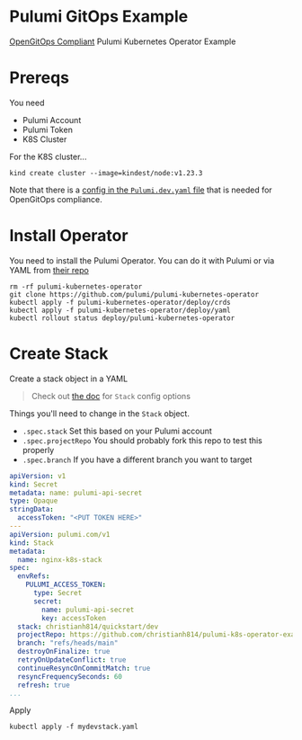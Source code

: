 # Pulumi GitOps Example

[OpenGitOps Compliant](https://opengitops.dev/#principles) Pulumi Kubernetes Operator Example

# Prereqs

You need

* Pulumi Account
* Pulumi Token
* K8S Cluster

For the K8S cluster...

```shell
kind create cluster --image=kindest/node:v1.23.3
```

Note that there is a [config in the `Pulumi.dev.yaml` file](./Pulumi.dev.yaml#L2) that is needed for OpenGitOps compliance.

# Install Operator

You need to install the Pulumi Operator. You can do it with Pulumi or via YAML from [their repo](https://github.com/pulumi/pulumi-kubernetes-operator)

```shell
rm -rf pulumi-kubernetes-operator
git clone https://github.com/pulumi/pulumi-kubernetes-operator
kubectl apply -f pulumi-kubernetes-operator/deploy/crds
kubectl apply -f pulumi-kubernetes-operator/deploy/yaml
kubectl rollout status deploy/pulumi-kubernetes-operator
```

# Create Stack

Create a stack object in a YAML

> Check out [the doc](https://github.com/pulumi/pulumi-kubernetes-operator/blob/master/docs/stacks.md) for `Stack` config options

Things you'll need to change in the `Stack` object.

* `.spec.stack` Set this based on your Pulumi account
* `.spec.projectRepo` You should probably fork this repo to test this properly
* `.spec.branch` If you have a different branch you want to target

```yaml
apiVersion: v1
kind: Secret
metadata: name: pulumi-api-secret
type: Opaque
stringData:
  accessToken: "<PUT TOKEN HERE>"
---
apiVersion: pulumi.com/v1
kind: Stack
metadata:
  name: nginx-k8s-stack
spec:
  envRefs:
    PULUMI_ACCESS_TOKEN:
      type: Secret
      secret:
        name: pulumi-api-secret
        key: accessToken
  stack: christianh814/quickstart/dev
  projectRepo: https://github.com/christianh814/pulumi-k8s-operator-example
  branch: "refs/heads/main"
  destroyOnFinalize: true
  retryOnUpdateConflict: true
  continueResyncOnCommitMatch: true
  resyncFrequencySeconds: 60
  refresh: true
...
```

Apply

```shell
kubectl apply -f mydevstack.yaml
```
